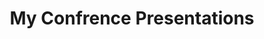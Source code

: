 ---
layout: articles
title: My Confrence Presentations
articles:
  data_source: paginator.posts
  article_type: BlogPosting
  show_cover: false
  show_excerpt: true
  show_readmore: true
  show_info: true
---